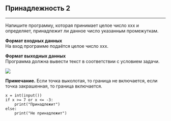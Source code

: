 ## Принадлежность 2
----------------

Напишите программу, которая принимает целое число xxx и определяет, принадлежит ли данное число указанным промежуткам.

**Формат входных данных**  
На вход программе подаётся целое число xxx.

**Формат выходных данных**  
Программа должна вывести текст в соответствии с условием задачи.

![](https://ucarecdn.com/5d994476-13fb-40aa-a529-4fd12c9e424a/)

**Примечание.** Если точка выколотая, то граница не включается, если точка закрашенная, то граница включается. 

```
x = int(input())
if x >= 7 or x <= -3:
    print("Принадлежит")
else:
    print("Не принадлежит")
```